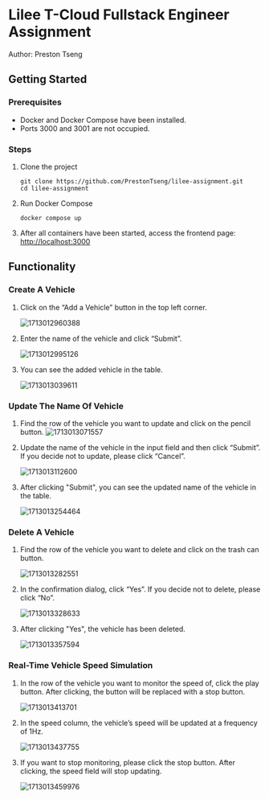 # Lilee T-Cloud Fullstack Engineer Assignment

  Author: Preston Tseng

## Getting Started

### Prerequisites

* Docker and Docker Compose have been installed.
* Ports 3000 and 3001 are not occupied.

### Steps

1. Clone the project

   ```
   git clone https://github.com/PrestonTseng/lilee-assignment.git
   cd lilee-assignment
   ```

1. Run Docker Compose

   ```
   docker compose up
   ```

3. After all containers have been started, access the frontend page: [http://localhost:3000](http://localhost:3000)


## Functionality

### Create A Vehicle

1. Click on the “Add a Vehicle” button in the top left corner.

   ![1713012960388](image/README/1713012960388.png)
2. Enter the name of the vehicle and click “Submit”.

   ![1713012995126](image/README/1713012995126.png)
3. You can see the added vehicle in the table.

   ![1713013039611](image/README/1713013039611.png)

### Update The Name Of Vehicle

1. Find the row of the vehicle you want to update and click on the pencil button.
   ![1713013071557](image/README/1713013071557.png)
2. Update the name of the vehicle in the input field and then click “Submit”. If you decide not to update, please click “Cancel”.

   ![1713013112600](image/README/1713013112600.png)
3. After clicking "Submit", you can see the updated name of the vehicle in the table.

   ![1713013254464](image/README/1713013254464.png)

### Delete A Vehicle

1. Find the row of the vehicle you want to delete and click on the trash can button.

   ![1713013282551](image/README/1713013282551.png)
2. In the confirmation dialog, click “Yes”. If you decide not to delete, please click “No”.

   ![1713013328633](image/README/1713013328633.png)
3. After clicking "Yes", the vehicle has been deleted.

   ![1713013357594](image/README/1713013357594.png)

### Real-Time Vehicle Speed Simulation

1. In the row of the vehicle you want to monitor the speed of, click the play button. After clicking, the button will be replaced with a stop button.

   ![1713013413701](image/README/1713013413701.png)
2. In the speed column, the vehicle’s speed will be updated at a frequency of 1Hz.

   ![1713013437755](image/README/1713013437755.png)
3. If you want to stop monitoring, please click the stop button. After clicking, the speed field will stop updating.

   ![1713013459976](image/README/1713013459976.png)
